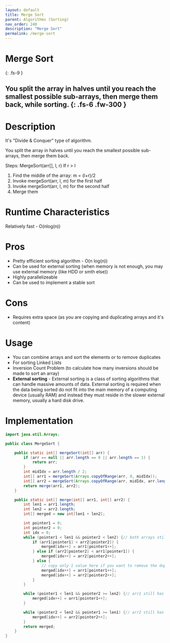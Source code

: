 ```yaml
---
layout: default
title: Merge Sort
parent: Algorithms (Sorting)
nav_order: 240
description: "Merge Sort"
permalink: /merge-sort
---
```

# Merge Sort
{: .fs-9 }

You split the array in halves until you reach the smallest possible sub-arrays, then merge them back, while sorting.
{: .fs-6 .fw-300 }
---

# Description
It's "Divide & Conquer" type of algorithm.

You split the array in halves until you reach the smallest possible sub-arrays, then merge them back.

Steps:
MergeSort(arr[], l,  r)
If r > l
1. Find the middle of the array: m = (l+r)/2
2. Invoke mergeSort(arr, l, m) for the first half
3. Invoke mergeSort(arr, l, m) for the second half
4. Merge them

# Runtime Characteristics
Relatively fast - O(nlog(n))

# Pros
* Pretty efficient sorting algorithm - O(n log(n))
* Can be used for external sorting (when memory is not enough, you may use external memory (like HDD or smth else))
* Highly parallelizeable
* Can be used to implement a stable sort

# Cons
* Requires extra space (as you are copying and duplicating arrays and it's content)

# Usage
* You can combine arrays and sort the elements or to remove duplicates
* For sorting Linked Lists
* Inversion Count Problem (to calculate how many inversions should be made to sort an array)
* **External sorting** - External sorting is a class of sorting algorithms that can handle massive amounts of data. 
External sorting is required when the data being sorted do not fit into the main memory of a computing device (usually RAM) 
and instead they must reside in the slower external memory, usually a hard disk drive. 

# Implementation
```java
import java.util.Arrays;

public class MergeSort {

    public static int[] mergeSort(int[] arr) {
        if (arr == null || arr.length == 0 || arr.length == 1) {
            return arr;
        }
        int midIdx = arr.length / 2;
        int[] arr1 = mergeSort(Arrays.copyOfRange(arr, 0, midIdx));
        int[] arr2 = mergeSort(Arrays.copyOfRange(arr, midIdx, arr.length));
        return merge(arr1, arr2);
    }

    public static int[] merge(int[] arr1, int[] arr2) {
        int len1 = arr1.length;
        int len2 = arr2.length;
        int[] merged = new int[len1 + len2];

        int pointer1 = 0;
        int pointer2 = 0;
        int idx = 0;
        while (pointer1 < len1 && pointer2 < len2) {// both arrays still have elements
            if (arr1[pointer1] < arr2[pointer2]) {
                merged[idx++] = arr1[pointer1++];
            } else if (arr2[pointer2] < arr1[pointer1]) {
                merged[idx++] = arr2[pointer2++];
            } else {
                // copy only 1 value here if you want to remove the duplicates
                merged[idx++] = arr1[pointer1++];
                merged[idx++] = arr2[pointer2++];
            }
        }

        while (pointer1 < len1 && pointer2 >= len2) {// arr1 still has elements
            merged[idx++] = arr1[pointer1++];
        }

        while (pointer2 < len2 && pointer1 >= len1) {// arr2 still has elements
            merged[idx++] = arr2[pointer2++];
        }
        return merged;
    }
} 
```
